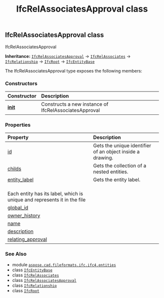 ﻿---
title: IfcRelAssociatesApproval class
second_title: Aspose.CAD for Python via .NET API References
description: 
type: docs
weight: 5270
url: /python-net/aspose.cad.fileformats.ifc.ifc4.entities/ifcrelassociatesapproval/
is_root: false
---

## IfcRelAssociatesApproval class

IfcRelAssociatesApproval



**Inheritance:** [`IfcRelAssociatesApproval`](/cad/python-net/aspose.cad.fileformats.ifc.ifc4.entities/ifcrelassociatesapproval) → 
[`IfcRelAssociates`](/cad/python-net/aspose.cad.fileformats.ifc.ifc4.entities/ifcrelassociates) → 
[`IfcRelationship`](/cad/python-net/aspose.cad.fileformats.ifc.ifc4.entities/ifcrelationship) → 
[`IfcRoot`](/cad/python-net/aspose.cad.fileformats.ifc.ifc4.entities/ifcroot) → 
[`IfcEntityBase`](/cad/python-net/aspose.cad.fileformats.ifc/ifcentitybase)



The IfcRelAssociatesApproval type exposes the following members:

### Constructors
| Constructor | Description |
| :- | :- |
| [__init__](/cad/python-net/aspose.cad.fileformats.ifc.ifc4.entities/ifcrelassociatesapproval/__init__/#) | Constructs a new instance of IfcRelAssociatesApproval |


### Properties
| Property | Description |
| :- | :- |
| [id](/cad/python-net/aspose.cad.fileformats.ifc.ifc4.entities/ifcrelassociatesapproval/id) | Gets the unique identifier of an object inside a drawing. |
| [childs](/cad/python-net/aspose.cad.fileformats.ifc.ifc4.entities/ifcrelassociatesapproval/childs) | Gets the collection of a nested entities. |
| [entity_label](/cad/python-net/aspose.cad.fileformats.ifc.ifc4.entities/ifcrelassociatesapproval/entity_label) | Gets the entity label.<br/>Each entity has its label, which is unique and represents it in the file |
| [global_id](/cad/python-net/aspose.cad.fileformats.ifc.ifc4.entities/ifcrelassociatesapproval/global_id) |  |
| [owner_history](/cad/python-net/aspose.cad.fileformats.ifc.ifc4.entities/ifcrelassociatesapproval/owner_history) |  |
| [name](/cad/python-net/aspose.cad.fileformats.ifc.ifc4.entities/ifcrelassociatesapproval/name) |  |
| [description](/cad/python-net/aspose.cad.fileformats.ifc.ifc4.entities/ifcrelassociatesapproval/description) |  |
| [relating_approval](/cad/python-net/aspose.cad.fileformats.ifc.ifc4.entities/ifcrelassociatesapproval/relating_approval) |  |



### See Also
* module [`aspose.cad.fileformats.ifc.ifc4.entities`](..)
* class [`IfcEntityBase`](/cad/python-net/aspose.cad.fileformats.ifc/ifcentitybase)
* class [`IfcRelAssociates`](/cad/python-net/aspose.cad.fileformats.ifc.ifc4.entities/ifcrelassociates)
* class [`IfcRelAssociatesApproval`](/cad/python-net/aspose.cad.fileformats.ifc.ifc4.entities/ifcrelassociatesapproval)
* class [`IfcRelationship`](/cad/python-net/aspose.cad.fileformats.ifc.ifc4.entities/ifcrelationship)
* class [`IfcRoot`](/cad/python-net/aspose.cad.fileformats.ifc.ifc4.entities/ifcroot)
